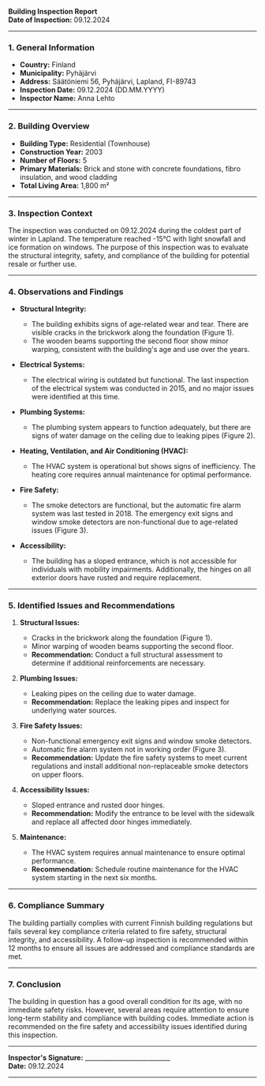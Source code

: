 

**Building Inspection Report**  
**Date of Inspection:** 09.12.2024  

---

### **1. General Information**  
- **Country:** Finland  
- **Municipality:** Pyhäjärvi  
- **Address:** Säätöniemi 56, Pyhäjärvi, Lapland, FI-89743  
- **Inspection Date:** 09.12.2024 (DD.MM.YYYY)  
- **Inspector Name:** Anna Lehto  

---

### **2. Building Overview**  
- **Building Type:** Residential (Townhouse)  
- **Construction Year:** 2003  
- **Number of Floors:** 5  
- **Primary Materials:** Brick and stone with concrete foundations, fibro insulation, and wood cladding  
- **Total Living Area:** 1,800 m²  

---

### **3. Inspection Context**  
The inspection was conducted on 09.12.2024 during the coldest part of winter in Lapland. The temperature reached -15°C with light snowfall and ice formation on windows. The purpose of this inspection was to evaluate the structural integrity, safety, and compliance of the building for potential resale or further use.  

---

### **4. Observations and Findings**  
- **Structural Integrity:**  
  - The building exhibits signs of age-related wear and tear. There are visible cracks in the brickwork along the foundation (Figure 1).  
  - The wooden beams supporting the second floor show minor warping, consistent with the building's age and use over the years.  

- **Electrical Systems:**  
  - The electrical wiring is outdated but functional. The last inspection of the electrical system was conducted in 2015, and no major issues were identified at this time.  

- **Plumbing Systems:**  
  - The plumbing system appears to function adequately, but there are signs of water damage on the ceiling due to leaking pipes (Figure 2).  

- **Heating, Ventilation, and Air Conditioning (HVAC):**  
  - The HVAC system is operational but shows signs of inefficiency. The heating core requires annual maintenance for optimal performance.  

- **Fire Safety:**  
  - The smoke detectors are functional, but the automatic fire alarm system was last tested in 2018. The emergency exit signs and window smoke detectors are non-functional due to age-related issues (Figure 3).  

- **Accessibility:**  
  - The building has a sloped entrance, which is not accessible for individuals with mobility impairments. Additionally, the hinges on all exterior doors have rusted and require replacement.  

---

### **5. Identified Issues and Recommendations**  
1. **Structural Issues:**  
   - Cracks in the brickwork along the foundation (Figure 1).  
   - Minor warping of wooden beams supporting the second floor.  
   - **Recommendation:** Conduct a full structural assessment to determine if additional reinforcements are necessary.  

2. **Plumbing Issues:**  
   - Leaking pipes on the ceiling due to water damage.  
   - **Recommendation:** Replace the leaking pipes and inspect for underlying water sources.  

3. **Fire Safety Issues:**  
   - Non-functional emergency exit signs and window smoke detectors.  
   - Automatic fire alarm system not in working order (Figure 3).  
   - **Recommendation:** Update the fire safety systems to meet current regulations and install additional non-replaceable smoke detectors on upper floors.  

4. **Accessibility Issues:**  
   - Sloped entrance and rusted door hinges.  
   - **Recommendation:** Modify the entrance to be level with the sidewalk and replace all affected door hinges immediately.  

5. **Maintenance:**  
   - The HVAC system requires annual maintenance to ensure optimal performance.  
   - **Recommendation:** Schedule routine maintenance for the HVAC system starting in the next six months.  

---

### **6. Compliance Summary**  
The building partially complies with current Finnish building regulations but fails several key compliance criteria related to fire safety, structural integrity, and accessibility. A follow-up inspection is recommended within 12 months to ensure all issues are addressed and compliance standards are met.  

---

### **7. Conclusion**  
The building in question has a good overall condition for its age, with no immediate safety risks. However, several areas require attention to ensure long-term stability and compliance with building codes. Immediate action is recommended on the fire safety and accessibility issues identified during this inspection.  

---  
**Inspector's Signature:** ___________________________  
**Date:** 09.12.2024  

---